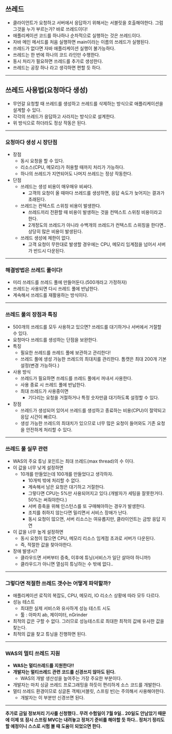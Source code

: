 ## 쓰레드

- 클라이언트가 요청하고 서버에서 응답하기 위해서는 서블릿을 호출해야한다. 그럼 그것을 누가 부르는가? 바로 쓰레드이다!
- 애플리케이션 코드를 하나하나 순차적으로 실행하는 것은 쓰레드이다.
- 자바 메인 메서드를 처음 실행하면 main이라는 이름의 쓰레드가 실행된다.
- 쓰레드가 없다면 자바 애플리케이션 실행이 불가능하다.
- 쓰레드는 한 번에 하나의 코드 라인만 수행한다.
- 동시 처리가 필요하면 쓰레드를 추가로 생성한다.
- 쓰레드는 공장 하나 라고 생각하면 편할 듯 하다.

---

## 쓰레드 사용법(요청마다 생성)

- 무언갈 요청할 때 쓰레드를 생성하고 쓰레드를 삭제하는 방식으로 애플리케이션을 설계할 수 있다.
- 각각의 쓰레드가 응답하고 사라지는 방식으로 설계한다.
- 위 방식으로 하더라도 정상 작동은 된다.

---

### 요청마다 생성 시 장단점

- 장점
  - 동시 요청을 할 수 있다.
  - 리소스(CPU, 메모리)가 허용할 때까지 처리가 가능하다.
  - 하나의 쓰레드가 지연되어도 나머지 쓰레드는 정상 작동한다.
- 단점
  - 쓰레드는 생성 비용이 매우매우 비싸다.
    - 고객의 요청이 올 때마다 쓰레드를 생성하면, 응답 속도가 늦어지는 결과가 초래된다.
  - 쓰레드는 컨텍스트 스위칭 비용이 발생한다.
    - 쓰레드끼리 전환할 때 비용이 발생하는 것을 컨텍스트 스위칭 비용이라고 한다.
    - 2개정도의 쓰레드가 아니라 수백개의 쓰레드가 컨텍스트 스위칭을 한다면.. 상당히 많은 비용이 발생된다.
  - 쓰레드 생성에 제한이 없다.
    - 고객 요청이 무한대로 발생할 경우에는 CPU, 메모리 임계점을 넘어서 서버가 반드시 다운된다.

---

### 해결방법은 쓰레드 풀이다!

- 미리 쓰레드를 쓰레드 풀에 만들어둔다.(500개라고 가정하자)
- 쓰레드는 사용되면 다시 쓰레드 풀에 반납한다.
- 계속해서 쓰레드를 재활용하는 방식이다.

---

### 쓰레드 풀의 장점과 특징

- 500개의 쓰레드를 모두 사용하고 있으면? 쓰레드를 대기하거나 서버에서 거절할 수 있다.
- 요청마다 쓰레드를 생성하는 단점을 보완한다.
- 특징
  - 필요한 쓰레드를 쓰레드 풀에 보관하고 관리한다!
  - 쓰레드 풀에 생성 가능한 쓰레드의 최대치를 관리한다. 톰캣은 최대 200개 기본 설정(변경 가능하다.)
- 사용 방식
  - 쓰레드가 필요하면 쓰레드를 쓰레드 풀에서 꺼내서 사용한다.
  - 사용 종료 시 쓰레드 풀에 반납한다.
  - 최대 쓰레드가 사용중이면
    - 기다리는 요청을 거절하거나 특정 숫자만큼 대기하도록 설정할 수 있다.
- 장점
  - 쓰레드가 생성되어 있어서 쓰레드를 생성하고 종료하는 비용(CPU)이 절약되고 응답 시간이 빠르다.
  - 생성 가능한 쓰레드의 최대치가 있으므로 너무 많은 요청이 들어와도 기존 요청을 안전하게 처리할 수 있다.

---

### 쓰레드 풀 실무 관련

- WAS의 주요 튜닝 포인트는 최대 쓰레드(max thread)의 수 이다.
- 이 값을 너무 낮게 설정하면
  - 10개를 만들었는데 100개를 만들었다고 생각하자.
    - 10개씩 밖에 처리할 수 없다.
    - 계속해서 남은 요청은 대기하고 거절한다.
    - 그렇다면 CPU는 5%만 사용되어지고 있다.(개발자가 세팅을 잘못한거다. 50%는 써줘야한다.)
    - 서버 증축을 위해 인스턴스를 또 구매해야하는 경우가 발생한다.
    - 조치를 취하지 않는다면 밀리면서 서비스 장애가 난다.
    - 동시 요청이 많으면, 서버 리소스는 여유롭지만, 클라이언트는 금방 응답 지연
- 이 값을 너무 높게 설정하면
  - 동시 요청이 많으면 CPU, 메모리 리소스 임계점 초과로 서버가 다운된다.
  - 즉, 적절한 값을 찾아야한다.
- 장애 발생시?
  - 클라우드면 서버부터 증축, 이후에 튜닝(서비스가 일단 살아야 하니까!)
  - 클라우드가 아니면 열심히 튜닝하는 수 밖에 없다..

---

### 그렇다면 적절한 쓰레드 갯수는 어떻게 파악할까?

- 애플리케이션 로직의 복잡도, CPU, 메모리, IO 리소스 상황에 따라 모두 다르다.
- 성능 테스트
  - 최대한 실제 서비스와 유사하게 성능 테스트 시도
  - 툴 : 아파치 ab, 제이미터, nGrinder
- 최적의 값은 구할 수 없다. 그러므로 성능테스트로 최대한 최적의 값에 유사한 값을 찾는다.
- 최적의 값을 찾고 튜닝을 진행하면 된다.

---

### WAS의 멀티 쓰레드 지원

- **WAS는 멀티쓰레드를 지원한다!!**
- **개발자는 멀티쓰레드 관련 코드를 신경쓰지 않아도 된다.**
  - WAS의 개발 생산성을 높여주는 가장 주요한 부분이다.
- 개발자는 마치 싱글 쓰레드 프로그래밍을 하듯이 편리하게 소스 코드를 개발한다.
- 멀티 쓰레드 환경이므로 싱글톤 객체(서블릿, 스프링 빈)는 주의해서 사용해야한다.
  - 개발자는 이 부분만 신경쓰면 된다.

---

**추가로 금일 정보처리 기사를 신청했다.. 무려 수험일이 7월 9일.. 20일도 안남았기 때문에 이제 또 잠시 스프링 MVC는 내려놓고 정처기 준비를 해야할 듯 하다.. 정처기 정리도 할 예정이니 스스로 시험 볼 때 도움이 되었으면 한다.**
